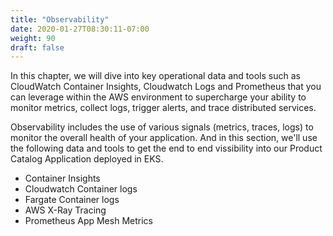 ```yaml
---
title: "Observability"
date: 2020-01-27T08:30:11-07:00
weight: 90
draft: false
---
```


In this chapter, we will dive into key operational data and tools such as CloudWatch Container Insights, Cloudwatch Logs and Prometheus that you can leverage within the AWS environment to supercharge your ability to monitor metrics, collect logs, trigger alerts, and trace distributed services.

Observability includes the use of various signals (metrics, traces, logs) to monitor the overall health of your application. And in this section, we'll use the following data and tools to get the end to end vissibility into our Product Catalog Application deployed in EKS.

* Container Insights
* Cloudwatch Container logs
* Fargate Container logs
* AWS X-Ray Tracing
* Prometheus App Mesh Metrics